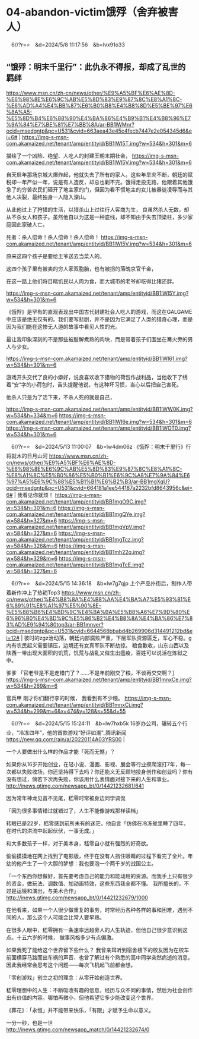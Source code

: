 # 04-abandon-victim饿殍（舍弃被害人）
　6//?r=⭐　&d=2024/5/8 11:17:56　&b=lvx91o33
## “饿殍：明末千里行”：此仇永不得报，却成了乱世的羁绊
https://www.msn.cn/zh-cn/news/other/%E9%A5%BF%E6%AE%8D-%E6%98%8E%E6%9C%AB%E5%8D%83%E9%87%8C%E8%A1%8C-%E6%AD%A4%E4%BB%87%E6%B0%B8%E4%B8%8D%E5%BE%97%E6%8A%A5-%E5%8D%B4%E6%88%90%E4%BA%86%E4%B9%B1%E4%B8%96%E7%9A%84%E7%BE%81%E7%BB%8A/ar-BB1lWMnr?ocid=msedgntp&pc=U531&cvid=663aea43e45c4fecb7447e2e054345d6&ei=6#
|
https://img-s-msn-com.akamaized.net/tenant/amp/entityid/BB1lWI5T.img?w=534&h=301&m=6

描绘了一个凶险、绝望、人吃人的封建王朝末期社会，
https://img-s-msn-com.akamaized.net/tenant/amp/entityid/BB1lWI5V.img?w=534&h=301&m=6

自天启年那场京城大爆炸起，他就失去了所有的家人。这些年旱灾不断，朝廷的赋税却一年严似一年，说是有人造反，却总也剿不完。饿得走投无路，他跟着其他饿急了的穷苦农民们砸开了地主家的门，但因为看不惯地主的女儿被暴徒凌辱而与其他人决裂，最终独身一人隐入深山。

从此他过上了狩猎的生活，以猎杀山上过往行人客商为生，
良虽然杀人无数，却从不杀女人和孩子。虽然他自以为这是一种底线，却不知由于失去顶梁柱，多少家庭因此家破人亡。

死者：杀人偿命！杀人偿命！杀人偿命！
https://img-s-msn-com.akamaized.net/tenant/amp/entityid/BB1lWI5V.img?w=534&h=301&m=6

原来这四个孩子是要给王爷送去当菜人的。

这四个孩子里有被卖的穷人家双胞胎，也有被拐的落魄京官千金，

在这一路上他们将目睹饥民以人肉为食，而大城市的老爷却吃得比猪还胖。

https://img-s-msn-com.akamaized.net/tenant/amp/entityid/BB1lWI5Y.img?w=534&h=301&m=6

《饿殍》是罕有的直观表现出中国古代封建社会人吃人的游戏，而这在GALGAME中应该是绝无仅有的。我们要写悲剧，并不是因为它满足了人类的猎奇心理，而是因为我们能在这惨无人道的故事中看见人性的光。

最让我印象深刻的不是那些被肢解煮熟的肉块，而是带着孩子们围坐在篝火旁的男人与少女。

https://img-s-msn-com.akamaized.net/tenant/amp/entityid/BB1lWI61.img?w=534&h=301&m=6

游戏开头交代了良的小癖好，说良喜欢收下猎物的荷包作战利品，当他收下了绣着“安”字的小荷包时，舌头提醒他说，有这种坏习惯，当心以后把自己害死。

他杀人只是为了活下来，不杀人死的就是自己，

https://img-s-msn-com.akamaized.net/tenant/amp/entityid/BB1lWW0K.img?w=534&h=334&m=6
https://img-s-msn-com.akamaized.net/tenant/amp/entityid/BB1lWI6e.img?w=534&h=301&m=6
https://img-s-msn-com.akamaized.net/tenant/amp/entityid/BB1lWOT0.img?w=534&h=301&m=6

　6//?r=⭐　&d=2024/5/13 11:00:07　&b=lw4dm06z
《饿殍：明末千里行》行将就木的日月山河
https://www.msn.cn/zh-cn/news/other/%E9%A5%BF%E6%AE%8D-%E6%98%8E%E6%9C%AB%E5%8D%83%E9%87%8C%E8%A1%8C-%E8%A1%8C%E5%B0%86%E5%B0%B1%E6%9C%A8%E7%9A%84%E6%97%A5%E6%9C%88%E5%B1%B1%E6%B2%B3/ar-BB1mgXqU?ocid=msedgntp&pc=U531&cvid=664181a1ee544187a2232bfd8643956c&ei=6#
|
我看见你就烦！
https://img-s-msn-com.akamaized.net/tenant/amp/entityid/BB1mgO9C.img?w=534&h=301&m=6
https://img-s-msn-com.akamaized.net/tenant/amp/entityid/BB1mgQYe.img?w=584&h=327&m=6
https://img-s-msn-com.akamaized.net/tenant/amp/entityid/BB1mgVpV.img?w=584&h=327&m=6
https://img-s-msn-com.akamaized.net/tenant/amp/entityid/BB1mgTcz.img?w=584&h=326&m=6
https://img-s-msn-com.akamaized.net/tenant/amp/entityid/BB1mh22q.img?w=584&h=329&m=6
https://img-s-msn-com.akamaized.net/tenant/amp/entityid/BB1mgTcE.img?w=584&h=327&m=6

　6//?r=⭐　&d=2024/5/15 14:36:18　&b=lw7g7qjp
上个产品扑街后，制作人带着新作冲上了热销Top3
https://www.msn.cn/zh-cn/news/other/%E4%B8%8A%E4%B8%AA%E4%BA%A7%E5%93%81%E6%89%91%E8%A1%97%E5%90%8E-%E5%88%B6%E4%BD%9C%E4%BA%BA%E5%B8%A6%E7%9D%80%E6%96%B0%E4%BD%9C%E5%86%B2%E4%B8%8A%E4%BA%86%E7%83%AD%E9%94%80top3/ar-BB1mnver?ocid=msedgntp&pc=U531&cvid=6644568bbabd4b269906d314491212bd&ei=12#
|
彼时的zgz治动荡，朝廷内部腐败严重，下层军队资源匮乏，军心不稳。g内有农民起义需要镇压，边境还有女真军队不断劫掠。
粮食歉收，山东山西以及陕西一带出现大面积的饥荒，饥荒与战乱又催生出瘟疫，百姓可以说活在炼狱之中。

爹爹
「官老爷是不是走错门了？……不是年前刚交了粮，不谈再交交啊？］
https://img-s-msn-com.akamaized.net/tenant/amp/entityid/BB1mnxCe.img?w=534&h=269&m=6

官兵甲
刚才你们翻行李的时候，
我看到有不少粮。
https://img-s-msn-com.akamaized.net/tenant/amp/entityid/BB1mnxCj.img?w=534&h=299&m=6&x=474&y=128&s=55&d=55

　6//?r=⭐　&d=2024/5/15 15:24:11　&b=lw7hxb5k
16岁办公司，辗转五个行业，“冷冻四年”，他的首款游戏“好评如潮”_腾讯新闻
https://new.qq.com/rain/a/20220114A03YRS00
|

一个人要做出什么样的作品才能「死而无憾」？

如果你从16岁开始创业，在轻小说、漫画、影视、展会等行业摸爬滚打7年，每一次都以失败收场，你还坚持得下去吗？你还能义无反顾地投身创作和创业吗？你有没有想过，倘若下次再失败，你该用什么表情面对接下来的人生和事业。
http://inews.gtimg.com/newsapp_bt/0/14421232681/641

因为常年神龙见首不见尾，嵇零时常被身边同学调侃

「因为很多事情错过就错过了，人生不能像游戏那样读档」

转眼已是22岁，嵇零感到前所未有的迷茫，他自言「仿佛在冷冻舱里睡了四年，在时代的洪流中起起伏伏，一事无成。」

和大多数孩子一样，对于美本身，嵇零自小就有强烈的好奇欲。

偷偷摸摸地在网上找到了电影版，终于在没有人挡住眼睛的过程下看完了全片。年幼的他产生了一个大胆的梦想：我也要泡一个两千岁的战国公主。

「一个东西你想做好，首先要考虑自己的能力和能动用的资源。而我手上只有很少的资金，做玩法、调数值、加动画特效，这些东西我全都不懂。
我所擅长的，不过是运镜和演出，与美术合作」
http://inews.gtimg.com/newsapp_bt/0/14421232679/1000

在他看来，如果一个人很少做重复的事务，时常经历各种各样的事和困难，遇到不同的人，那么这个人可能会比常人要早熟。

在很多人眼中，嵇零拥有一条速率远超旁人的人生轨迹，但他自己很少意识到这点。十五六岁的时候，
做事风格多少有点偏激。

如果我死了能给这个世界留下些什么？
我曾亲耳听到宿舍楼下的校友因为在校车前面横穿马路而出车祸的声音、也曾了解过有个熟悉的高中同学突然病逝的消息，因此我经常会思考这个问题——每次飞机起飞前都会想。

「零创游戏」创立之初的理念：从零开始创造世界。

嵇零理想中的人生：不断吸收有趣的信息，经历与众不同的事情，然后为社会创作出有价值的内容。哪怕再微小，但他希望它多少能改变这个世界。

《葬花》：「永恒」并不能带来快乐，「有限」才赋予生命以意义。

一分一秒，也是一世
http://inews.gtimg.com/newsapp_match/0/14421232674/0
